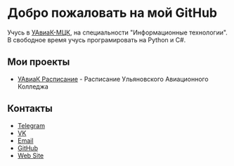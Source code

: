 # Добро пожаловать на мой GitHub
Учусь в [УАвиаК-МЦК](http://www.uaviak.ru/), на специальности "Информационные технологии". В свободное время учусь програмировать на Python и C#.

## Мои проекты
 - [УАвиаК Расписание](https://vk.com/uaviakbot) - Расписание Ульяновского Авиационного Колледжа
 
## Контакты
 - [Telegram](https://t.me/glebliutsko)
 - [VK](https://vk.com/glebliutsko)
 - [Email](mailto:gleb@liutsko.ru)
 - [GitHub](https://github.com/glebliutsko)
 - [Web Site](https://me.liutsko.ru/)
